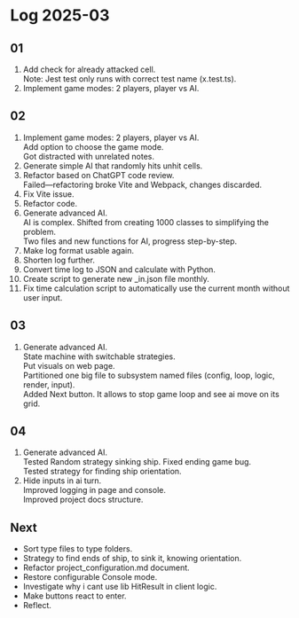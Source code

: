# Log 2025-03

## 01

1. Add check for already attacked cell.  
   Note: Jest test only runs with correct test name (x.test.ts).  
2. Implement game modes: 2 players, player vs AI.  

## 02

1. Implement game modes: 2 players, player vs AI.  
   Add option to choose the game mode.  
   Got distracted with unrelated notes.  
2. Generate simple AI that randomly hits unhit cells.  
3. Refactor based on ChatGPT code review.  
   Failed—refactoring broke Vite and Webpack, changes discarded.  
4. Fix Vite issue.  
5. Refactor code.  
6. Generate advanced AI.  
   AI is complex. Shifted from creating 1000 classes to simplifying the problem.  
   Two files and new functions for AI, progress step-by-step.  
7. Make log format usable again.  
8. Shorten log further.  
9. Convert time log to JSON and calculate with Python.  
10. Create script to generate new _in.json file monthly.  
11. Fix time calculation script to automatically use the current month without user input.  

## 03

1. Generate advanced AI.  
   State machine with switchable strategies.  
   Put visuals on web page.  
   Partitioned one big file to subsystem named files (config, loop, logic, render, input).  
   Added Next button. It allows to stop game loop and see ai move on its grid.  

## 04

1. Generate advanced AI.  
   Tested Random strategy sinking ship. Fixed ending game bug.  
   Tested strategy for finding ship orientation.  
2. Hide inputs in ai turn.  
   Improved logging in page and console.  
   Improved project docs structure.  

## Next

- Sort type files to type folders.
- Strategy to find ends of ship, to sink it, knowing orientation.
- Refactor project_configuration.md document.
- Restore configurable Console mode.
- Investigate why i cant use lib HitResult in client logic.
- Make buttons react to enter.
- Reflect.
